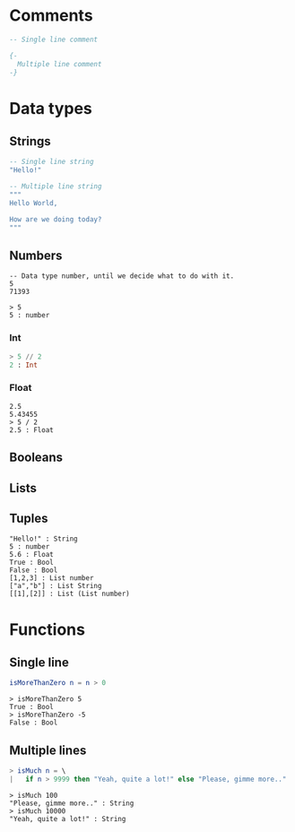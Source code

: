 # Comments
``` elm
-- Single line comment

{-
  Multiple line comment
-}
```

# Data types

## Strings
``` elm
-- Single line string
"Hello!"

-- Multiple line string
"""
Hello World,

How are we doing today?
"""
```

## Numbers
```
-- Data type number, until we decide what to do with it.
5
71393

> 5
5 : number
```
### Int
``` elm
> 5 // 2
2 : Int
```
### Float
```
2.5
5.43455
> 5 / 2
2.5 : Float
```


## Booleans
## Lists
## Tuples

```
"Hello!" : String
5 : number
5.6 : Float
True : Bool
False : Bool
[1,2,3] : List number
["a","b"] : List String
[[1],[2]] : List (List number)
```

# Functions

## Single line
``` elm
isMoreThanZero n = n > 0
```

```
> isMoreThanZero 5
True : Bool
> isMoreThanZero -5
False : Bool
```


## Multiple lines
``` elm
> isMuch n = \
|   if n > 9999 then "Yeah, quite a lot!" else "Please, gimme more.."
```

```
> isMuch 100
"Please, gimme more.." : String
> isMuch 10000
"Yeah, quite a lot!" : String
```

